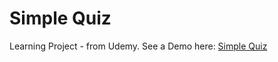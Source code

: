 # Simple Quiz

Learning Project - from Udemy.
See a Demo here: [Simple Quiz](tf-simplequiz.surge.sh)